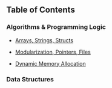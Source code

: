 

## Table of Contents

### Algorithms & Programming Logic

- [Arrays, Strings, Structs](https://github.com/phpfontana/algorithms/tree/main/%20arrays-strings-structs)

- [Modularization, Pointers, Files](https://github.com/phpfontana/algorithms/tree/main/files-pointers-functions)

- [Dynamic Memory Allocation](https://github.com/phpfontana/algorithms/tree/main/dynamic-memory-allocation)

### Data Structures
